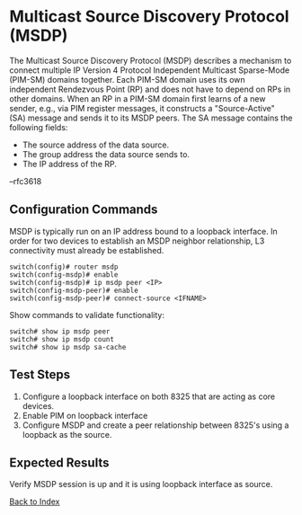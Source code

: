 # Multicast Source Discovery Protocol (MSDP)

The Multicast Source Discovery Protocol (MSDP) describes a mechanism to connect multiple IP Version 4 Protocol Independent Multicast Sparse-Mode (PIM-SM) domains together. Each PIM-SM domain uses its own independent Rendezvous Point (RP) and does not have to depend on RPs in other domains. When an RP in a PIM-SM domain first learns of a new sender, e.g., via PIM register messages, it constructs a "Source-Active" (SA) message and sends it to its MSDP peers. The SA message contains the following fields:

* The source address of the data source.
* The group address the data source sends to.
* The IP address of the RP.

–rfc3618

## Configuration Commands

MSDP is typically run on an IP address bound to a loopback interface. In order for two devices to establish an MSDP neighbor relationship, L3 connectivity must already be established.

```text
switch(config)# router msdp
switch(config-msdp)# enable
switch(config-msdp)# ip msdp peer <IP>
switch(config-msdp-peer)# enable
switch(config-msdp-peer)# connect-source <IFNAME>
```

Show commands to validate functionality:

```text
switch# show ip msdp peer
switch# show ip msdp count
switch# show ip msdp sa-cache
```

## Test Steps

1. Configure a loopback interface on both 8325 that are acting as core devices.
2. Enable PIM on loopback interface
3. Configure MSDP and create a peer relationship between 8325's using a loopback as the source.

## Expected Results

Verify MSDP session is up and it is using loopback interface as source.

[Back to Index](../README.md)
